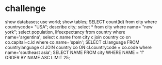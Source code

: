 # challenge

show databases;
use world;
show tables;
SELECT count(id) from city where countrycode= "USA";
describe city; 
select * from city where name= "new york";
select population, lifeexpectancy from country where name='argentina';
select c.name from city c join country co on co.capital=c.id where co.name='spain';
SELECT cl.language FROM countrylanguage cl JOIN country co ON cl.countrycode = co.code where name='southeast asia';
SELECT NAME FROM city WHERE NAME = 'f' ORDER BY NAME ASC LIMIT 25; 
